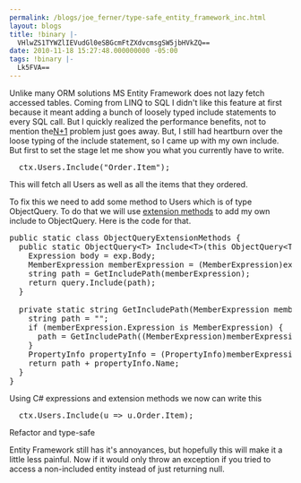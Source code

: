 ```yaml
---
permalink: /blogs/joe_ferner/type-safe_entity_framework_inc.html
layout: blogs
title: !binary |-
  VHlwZS1TYWZlIEVudGl0eSBGcmFtZXdvcmsgSW5jbHVkZQ==
date: 2010-11-18 15:27:48.000000000 -05:00
tags: !binary |-
  Lk5FVA==
---
```

<p>Unlike many ORM solutions MS Entity Framework does not lazy fetch accessed tables. Coming from LINQ to SQL I didn't like this feature at first because it meant adding a bunch of loosely typed include statements to every SQL call. But I quickly realized the performance benefits, not to mention the<a href="http://www.codeproject.com/Articles/102647/Select-Nplus1-Problem-How-to-Decrease-Your-ORM-Per.aspx">N+1</a> problem just goes away. But, I still had heartburn over the loose typing of the include statement, so I came up with my own include. But first to set the stage let me show you what you currently have to write.</p>

<pre class="prettyprint">
  ctx.Users.Include("Order.Item");
</pre>

<p>This will fetch all Users as well as all the items that they ordered.</p>

<p>To fix this we need to add some method to Users which is of type ObjectQuery. To do that we will use <a href="http://msdn.microsoft.com/en-us/library/bb383977.aspx">extension methods</a> to add my own include to ObjectQuery. Here is the code for that.</p>

<pre class="prettyprint">
public static class ObjectQueryExtensionMethods {
  public static ObjectQuery&lt;T&gt; Include&lt;T&gt;(this ObjectQuery&lt;T&gt; query, Expression&lt;Func&lt;T, object&gt;&gt; exp) {
    Expression body = exp.Body;
    MemberExpression memberExpression = (MemberExpression)exp.Body;
    string path = GetIncludePath(memberExpression);
    return query.Include(path);
  }
 
  private static string GetIncludePath(MemberExpression memberExpression) {
    string path = "";
    if (memberExpression.Expression is MemberExpression) {
      path = GetIncludePath((MemberExpression)memberExpression.Expression) + ".";
    }
    PropertyInfo propertyInfo = (PropertyInfo)memberExpression.Member;
    return path + propertyInfo.Name;
  }
}
</pre>

<p>Using C# expressions and extension methods we now can write this</p>

<pre class="prettyprint">
  ctx.Users.Include(u => u.Order.Item);
</pre>

<p>Refactor and type-safe</p>

<p>Entity Framework still has it's annoyances, but hopefully this will make it a little less painful. Now if it would only throw an exception if you tried to access a non-included entity instead of just returning null.</p> 
